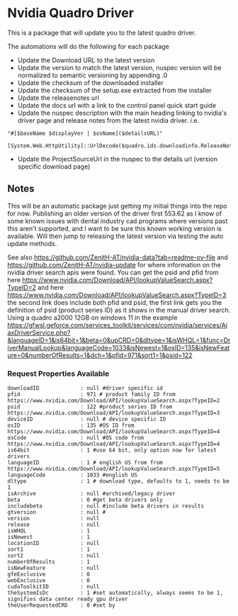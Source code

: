 # Nvidia Quadro Driver

This is a package that will update you to the latest quadro driver.

The automations will do the following for each package

  - Update the Download URL to the latest version
  - Update the version to match the latest version, nuspec version will be normalized to semantic versioning by appending .0
  - Update the checksum of the downloaded installer
  - Update the checksum of the setup.exe extracted from the installer
  - Update the releasenotes url
  - Update the docs url with a link to the control panel quick start guide
  - Update the nuspec description with the main heading linking to nvidia's driver page and release notes from the latest nvidia driver. i.e. 
  
```
"#[$baseName $displayVer | $osName]($detailsURL)"

[System.Web.HttpUtility]::UrlDecode($quadro.ids.downloadinfo.ReleaseNotes)
```
  - Update the ProjectSourceUrl in the nuspec to the details url (version specific download page)



## Notes

This will be an automatic package just getting my initial things into the repo for now. Publishing an older version of the driver first 553.62 as I know of some known issues with dental industry cad programs where versions past this aren't supported, and I want to be sure this known working version is available. Will then jump to releasing the latest version via testing the auto update methods.

See also https://github.com/ZenitH-AT/nvidia-data?tab=readme-ov-file and https://github.com/ZenitH-AT/nvidia-update for where information on the nvidia driver search apis were found.
You can get the psid and pfid from here https://www.nvidia.com/Download/API/lookupValueSearch.aspx?TypeID=2 and here https://www.nvidia.com/Download/API/lookupValueSearch.aspx?TypeID=3 the second link does include both pfid and psid, the first link gets you the definition of psid (product series ID) as it shows in the manual driver search.
Using a quadro a2000 12GB on windows 11 in the example
https://gfwsl.geforce.com/services_toolkit/services/com/nvidia/services/AjaxDriverService.php?&languageID=1&is64bit=1&beta=0&upCRD=0&dltype=1&isWHQL=1&func=DriverManualLookup&languageCode=1033&isNewest=1&osID=135&isNewFeature=0&numberOfResults=1&dch=1&pfid=971&sort1=1&psid=122

### Request Properties Available

```
downloadID             : null #driver specific id
pfid                   : 971 # product family ID from https://www.nvidia.com/Download/API/lookupValueSearch.aspx?TypeID=2
psid                   : 122 #product series ID from https://www.nvidia.com/Download/API/lookupValueSearch.aspx?TypeID=3
deviceID               : null # device specific ID
osID                   : 135 #OS ID from https://www.nvidia.com/Download/API/lookupValueSearch.aspx?TypeID=4 
osCode                 : null #OS code from https://www.nvidia.com/Download/API/lookupValueSearch.aspx?TypeID=4
is64bit                : 1 #use 64 bit, only option now for latest drivers
languageID             : 1 # english US from from https://www.nvidia.com/Download/API/lookupValueSearch.aspx?TypeID=5
languageCode           : 1033 #english US
dltype                 : 1 # download type, defaults to 1, needs to be 1
isArchive              : null #archived/legacy driver
beta                   : 0 #get beta drivers only
includebeta            : null #include beta drivers in results
gtversion              : null #
version                : null
release                : null
isWHQL                 : 1
isNewest               : 1
locationID             : null
sort1                  : 1
sort2                  : null
numberOfResults        : 1
isNewFeature           : null
gfeExclusive           : 0
webExclusive           : 0
cudaToolkitID          : null
theSystemIsDc          : 1 #set automatically, always seems to be 1, signifies data center ready gpu driver
theUserRequestedCRD    : 0 #set by
```

